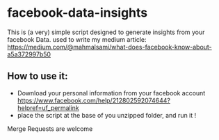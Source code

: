 # facebook-data-insights
This is (a very) simple script designed to generate insights from your facebook Data. used to write my medium article: https://medium.com/@mahmalsami/what-does-facebook-know-about-a5a372997b50

## How to use it:
- Download your personal information from your facebook account https://www.facebook.com/help/212802592074644?helpref=uf_permalink
- place the script at the base of you unzipped folder, and run it !

Merge Requests are welcome

